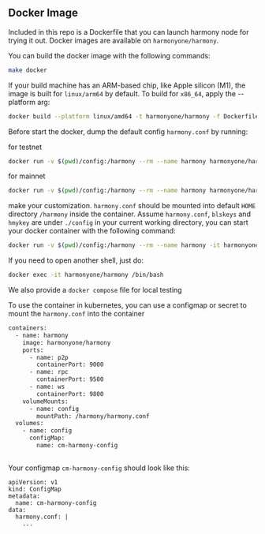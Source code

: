## Docker Image

Included in this repo is a Dockerfile that you can launch harmony node for trying it out. Docker images are available on `harmonyone/harmony`.

You can build the docker image with the following commands:
```bash
make docker
```

If your build machine has an ARM-based chip, like Apple silicon (M1), the image is built for `linux/arm64` by default. To build for `x86_64`, apply the --platform arg:

```bash
docker build --platform linux/amd64 -t harmonyone/harmony -f Dockerfile .
```

Before start the docker, dump the default config `harmony.conf` by running:

for testnet
```bash
docker run -v $(pwd)/config:/harmony --rm --name harmony harmonyone/harmony harmony config dump --network testnet harmony.conf
```
for mainnet
```bash
docker run -v $(pwd)/config:/harmony --rm --name harmony harmonyone/harmony harmony config dump harmony.conf
```

make your customization. `harmony.conf` should be mounted into default `HOME` directory `/harmony` inside the container. Assume `harmony.conf`, `blskeys` and `hmykey` are under `./config` in your current working directory, you can start your docker container with the following command:
```bash
docker run -v $(pwd)/config:/harmony --rm --name harmony -it harmonyone/harmony
```

If you need to open another shell, just do:
```bash
docker exec -it harmonyone/harmony /bin/bash
```

We also provide a `docker compose` file for local testing

To use the container in kubernetes, you can use a configmap or secret to mount the `harmony.conf` into the container
```bash
containers:
  - name: harmony
    image: harmonyone/harmony
    ports:
      - name: p2p
        containerPort: 9000  
      - name: rpc
        containerPort: 9500
      - name: ws
        containerPort: 9800     
    volumeMounts:
      - name: config
        mountPath: /harmony/harmony.conf
  volumes:
    - name: config
      configMap:
        name: cm-harmony-config
    
```

Your configmap `cm-harmony-config` should look like this:
```
apiVersion: v1
kind: ConfigMap
metadata:
  name: cm-harmony-config
data:
  harmony.conf: |
    ...
```
